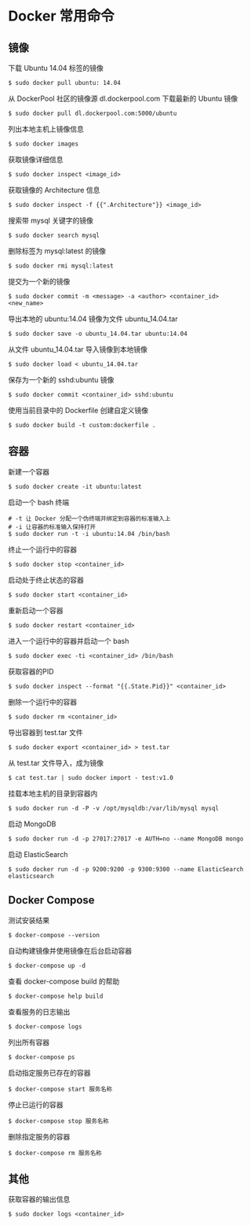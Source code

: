 # Docker 常用命令

## 镜像
下载 Ubuntu 14.04 标签的镜像
```
$ sudo docker pull ubuntu: 14.04
```

从 DockerPool 社区的镜像源 dl.dockerpool.com 下载最新的 Ubuntu 镜像
```
$ sudo docker pull dl.dockerpool.com:5000/ubuntu
```

列出本地主机上镜像信息
```
$ sudo docker images
```

获取镜像详细信息
```
$ sudo docker inspect <image_id>
```

获取镜像的 Architecture 信息
```
$ sudo docker inspect -f {{".Architecture"}} <image_id>
```

搜索带 mysql 关键字的镜像
```
$ sudo docker search mysql
```

删除标签为 mysql:latest 的镜像
```
$ sudo docker rmi mysql:latest
```

提交为一个新的镜像
```
$ sudo docker commit -m <message> -a <author> <container_id> <new_name>
```

导出本地的 ubuntu:14.04 镜像为文件 ubuntu_14.04.tar
```
$ sudo docker save -o ubuntu_14.04.tar ubuntu:14.04
```

从文件 ubuntu_14.04.tar 导入镜像到本地镜像
```
$ sudo docker load < ubuntu_14.04.tar
```

保存为一个新的 sshd:ubuntu 镜像
```
$ sudo docker commit <container_id> sshd:ubuntu
```

使用当前目录中的 Dockerfile 创建自定义镜像
```
$ sudo docker build -t custom:dockerfile .
```

## 容器
新建一个容器
```
$ sudo docker create -it ubuntu:latest
```

启动一个 bash 终端
```
# -t 让 Docker 分配一个伪终端并绑定到容器的标准输入上
# -i 让容器的标准输入保持打开
$ sudo docker run -t -i ubuntu:14.04 /bin/bash
```

终止一个运行中的容器
```
$ sudo docker stop <container_id>
```

启动处于终止状态的容器
```
$ sudo docker start <container_id>
```

重新启动一个容器
```
$ sudo docker restart <container_id>
```

进入一个运行中的容器并启动一个 bash
```
$ sudo docker exec -ti <container_id> /bin/bash
```

获取容器的PID
```
$ sudo docker inspect --format "{{.State.Pid}}" <container_id>
```

删除一个运行中的容器
```
$ sudo docker rm <container_id>
```

导出容器到 test.tar 文件
```
$ sudo docker export <container_id> > test.tar
```

从 test.tar 文件导入，成为镜像
```
$ cat test.tar | sudo docker import - test:v1.0
```

挂载本地主机的目录到容器内
```
$ sudo docker run -d -P -v /opt/mysqldb:/var/lib/mysql mysql
```

启动 MongoDB
```
$ sudo docker run -d -p 27017:27017 -e AUTH=no --name MongoDB mongo
```

启动 ElasticSearch
```
$ sudo docker run -d -p 9200:9200 -p 9300:9300 --name ElasticSearch elasticsearch
```

## Docker Compose
测试安装结果
```
$ docker-compose --version
```

自动构建镜像并使用镜像在后台启动容器
```
$ docker-compose up -d
```

查看 docker-compose build 的帮助
```
$ docker-compose help build
```

查看服务的日志输出
```
$ docker-compose logs
```

列出所有容器
```
$ docker-compose ps
```

启动指定服务已存在的容器
```
$ docker-compose start 服务名称
```

停止已运行的容器
```
$ docker-compose stop 服务名称
```

删除指定服务的容器
```
$ docker-compose rm 服务名称
```

## 其他
获取容器的输出信息
```
$ sudo docker logs <container_id>
```
